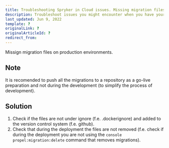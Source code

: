 ```yaml
---
title: Troubleshooting Spryker in Cloud issues. Missing migration files on production environment 
description: Troubleshoot issues you might encounter when you have your Spryker-based project in Cloud. Missing migration files on production environment
last_updated: Jun 9, 2022
template: ?
originalLink: ?
originalArticleId: ?
redirect_from:
---
```


Missign migration files on production environments. 

## Note
It is recomended to push all the migrations to a repository as a go-live preparation and not during the development (to simplify the process of development). 

## Solution

1. Check if the files are not under ignore (f.e. .dockerignore) and added to the version control system (f.e. github).
2. Check that during the deployment the files are not removed (f.e. check if during the deployment you are not using the ```console propel:migration:delete``` command that removes migrations).

